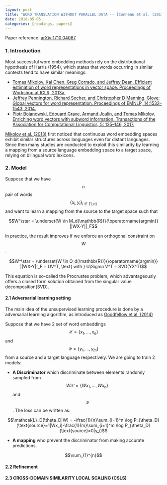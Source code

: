 ```yaml
---
layout: post
title: "WORD TRANSLATION WITHOUT PARALLEL DATA -- [Conneau et al. (2017)]"
date: 2018-05-05
categories: [readings, papers]
---
```


Paper reference: [arXiv:1710.04087](https://arxiv.org/abs/1710.04087)

### 1. Introduction

Most successful word embedding methods rely on the distributional hypothesis of Harris (1954), which states that words occurring in similar contexts tend to have similar
meanings:
- [Tomas Mikolov, Kai Chen, Greg Corrado, and Jeffrey Dean. Efficient estimation of word representations in vector space. Proceedings of Workshop at ICLR, 2013a.](https://arxiv.org/abs/1301.3781)
- [Jeffrey Pennington, Richard Socher, and Christopher D Manning. Glove: Global vectors for word representation. Proceedings of EMNLP, 14:1532–1543, 2014.](http://www.aclweb.org/anthology/D14-1162)
- [Piotr Bojanowski, Edouard Grave, Armand Joulin, and Tomas Mikolov. Enriching word vectors with subword information. Transactions of the Association for Computational Linguistics, 5: 135–146, 2017.](https://arxiv.org/abs/1607.04606)<br>

[Mikolov et al. (2013)](https://arxiv.org/abs/1309.4168) first noticed that continuous word embedding spaces exhibit similar structures
across languages even for distant languages. Since then many studies are conducted to exploit this similarity by learning a mapping from a source language embedding space to a target space, relying on bilingual word lexicons. 

### 2. Model
Suppose that we have $$n$$ pair of words $$\{x_i, y_i\}_{i\in\{1,n\}}$$ and want to learn a mapping from the source to the target space such that

$$W^\star = \underset{W \in M_d(\mathbb{R})}{\operatorname{argmin}} ||WX-Y||_F$$

In practice, the result improves if we enforce an orthogonal constraint on $$W$$.

$$W^\star = \underset{W \in O_d(\mathbb{R})}{\operatorname{argmin}} ||WX-Y||_F = UV^T, \text{ with } U\Sigma V^T = SVD(YX^T)$$

This equation is so-called the Procrustes problem, which advantageously offers a closed form solution obtained from the singular value decomposition(SVD).

#### 2.1 Adversarial learning setting

The main idea of the unsupervised learning procedure is done by a adversarial learning algorithm, as introduced as [Goodfellow et al. (2014)](https://papers.nips.cc/paper/5423-generative-adversarial-nets)

Suppose that we have 2 set of word embeddings $$\mathcal{X} = \{x_1, ..., x_n\}$$ and $$\mathcal{Y} = \{y_1, ..., y_m\}$$ from a source and a target language respectively. We are going to train 2 models:
- **A Discriminator** which discriminate between elements randomly sampled from $$ W\mathcal{X} = \{Wx_1, ..., Wx_n\}$$ and $$\mathcal{Y}$$. The loss can be written as:

$$\mathcal{L}_D(\theta_D|W) = -\frac{1}{n}\sum_{i=1}^n \log P_{\theta_D}(\text{source}=1|Wx_i)-\frac{1}{m}\sum_{i=1}^m \log P_{\theta_D}(\text{source}=0|y_i)$$

- **A mapping** who prevent the discriminator from making accurate predictions.

$$\sum_{1}^{n}$$

#### 2.2 Refinement

#### 2.3 CROSS-DOMAIN SIMILARITY LOCAL SCALING (CSLS)




